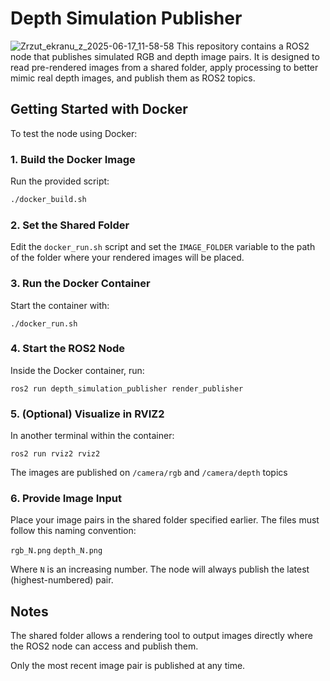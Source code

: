 # Depth Simulation Publisher

![Zrzut_ekranu_z_2025-06-17_11-58-58](https://github.com/user-attachments/assets/e5dcd1db-caa5-474f-986f-cfb14db35cfb)
This repository contains a ROS2 node that publishes simulated RGB and depth image pairs. It is designed to read pre-rendered images from a shared folder, apply processing to better mimic real depth images, and publish them as ROS2 topics.

## Getting Started with Docker

To test the node using Docker:

### 1. Build the Docker Image

Run the provided script:

```bash
./docker_build.sh
```

### 2. Set the Shared Folder
Edit the ```docker_run.sh``` script and set the ```IMAGE_FOLDER``` variable to the path of the folder where your rendered images will be placed.

### 3. Run the Docker Container
Start the container with:
```
./docker_run.sh
```
### 4. Start the ROS2 Node
Inside the Docker container, run:

```
ros2 run depth_simulation_publisher render_publisher
```
### 5. (Optional) Visualize in RVIZ2
In another terminal within the container:

```
ros2 run rviz2 rviz2
```
The images are published on ```/camera/rgb``` and ```/camera/depth``` topics
### 6. Provide Image Input
Place your image pairs in the shared folder specified earlier. The files must follow this naming convention:

```rgb_N.png```
```depth_N.png```

Where ```N``` is an increasing number. The node will always publish the latest (highest-numbered) pair.

## Notes
The shared folder allows a rendering tool to output images directly where the ROS2 node can access and publish them.

Only the most recent image pair is published at any time.
